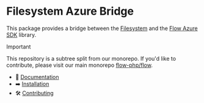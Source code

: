 # Filesystem Azure Bridge

This package provides a bridge between the [Filesystem](https://github.com/flow-php/filesystem) and the [Flow Azure SDK](https://github.com/flow-php/azure-sdk) library. 

> [!IMPORTANT]  
> This repository is a subtree split from our monorepo. If you'd like to contribute, please visit our main monorepo [flow-php/flow](https://github.com/flow-php/flow).

- 📜 [Documentation](https://github.com/flow-php/flow/blob/1.x/docs/components/bridges/filesystem-azure-bridge.md)
- ➡️ [Installation](https://github.com/flow-php/flow/blob/1.x/docs/installation.md)
- 🛠️ [Contributing](https://github.com/flow-php/flow/blob/1.x/CONTRIBUTING.md)